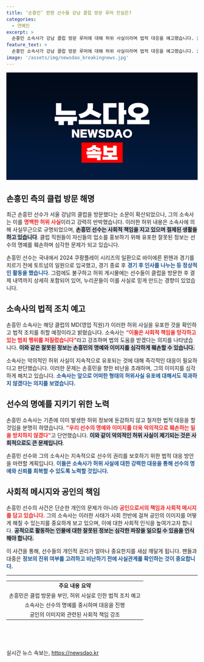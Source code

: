 ```yaml
---
title: ‘손흥민’ 뮌헨 선수들 강남 클럽 방문 루머 진실은?
categories:
  - 연예인
excerpt: >
  손흥민 소속사가 강남 클럽 방문 루머에 대해 허위 사실이라며 법적 대응을 예고했습니다. 클럽 직원의 홍보 목적으로 유포된 정보가 선수의 명예를 훼손했다고 강조하며 향후 악의적인 정보에 대해 강력히 대응하겠다고 밝혔습니다.
feature_text: >
  손흥민 소속사가 강남 클럽 방문 루머에 대해 허위 사실이라며 법적 대응을 예고했습니다. 클럽 직원의 홍보 목적으로 유포된 정보가 선수의 명예를 훼손했다고 강조하며 향후 악의적인 정보에 대해 강력히 대응하겠다고 밝혔습니다.
image: '/assets/img/newsdao_breakingnews.jpg'
---
```


<p><img src="/assets/img/newsdao_breakingnews.jpg" alt="koreaapp 속보" /></p>

<h2 data-ke-size="size26">손흥민 측의 클럽 방문 해명</h2>

<p data-ke-size="size16">최근 손흥민 선수가 서울 강남의 클럽을 방문했다는 소문이 확산되었으나, 그의 소속사는 이를 <b><span style="color: #ee2323;">명백한 허위 사실</span></b>이라고 강력히 반박했습니다. 이러한 허위 내용은 소속사에 의해 사실무근으로 규명되었으며, <b><span style="background-color: #21538527;">손흥민 선수는 사회적 책임을 지고 있으며 절제된 생활을 하고 있습니다</span></b>. 클럽 직원들이 자신들의 업소를 홍보하기 위해 유포한 잘못된 정보는 선수의 명예를 훼손하며 심각한 문제가 되고 있습니다. </p>

<p data-ke-size="size16">손흥민 선수는 국내에서 2024 쿠팡플레이 시리즈의 일환으로 바이에른 뮌헨과 경기를 치르기 전에 토트넘의 일원으로 입국했고, 경기 종료 후 <b><span style="color: #1a5490;">경기 후 인사를 나누는 등 정상적인 활동을 했습니다</span></b>. 그럼에도 불구하고 허위 게시물에는 선수들이 클럽을 방문한 후 결제 내역까지 상세히 포함되어 있어, 누리꾼들이 이를 사실로 믿게 만드는 경향이 있었습니다. </p>

<h2 data-ke-size="size26">소속사의 법적 조치 예고</h2>

<p data-ke-size="size16">손흥민 소속사는 해당 클럽의 MD(영업 직원)가 이러한 허위 사실을 유포한 것을 확인하고 법적 조치를 취할 예정이라고 밝혔습니다. 소속사는 <b><span style="color: #ee2323;">“이들은 사회적 책임을 망각하고 있는 범죄 행위를 저질렀습니다”</span></b>라고 강조하며 법의 도움을 받겠다는 의지를 나타냈습니다. <b><span style="background-color: #21538527;">이와 같은 잘못된 정보는 손흥민의 명예와 이미지를 심각하게 훼손할 수 있습니다.</span></b> </p>

<p data-ke-size="size16">소속사는 악의적인 허위 사실이 지속적으로 유포되는 것에 대해 즉각적인 대응이 필요하다고 판단했습니다. 이러한 문제는 손흥민을 향한 비난을 초래하며, 그의 이미지를 심각하게 해치고 있습니다. <b><span style="color: #1a5490;">소속사는 앞으로 어떠한 형태의 허위사실 유포에 대해서도 묵과하지 않겠다는 의지를 보였습니다.</span></b> </p>

<h2 data-ke-size="size26">선수의 명예를 지키기 위한 노력</h2>

<p data-ke-size="size16">손흥민 소속사는 기존에 이미 발생한 허위 정보에 둔감하지 않고 철저한 법적 대응을 할 것임을 분명히 하였습니다. <b><span style="color: #ee2323;">"우리 선수의 명예와 이미지를 더욱 악의적으로 훼손하는 일을 방치하지 않겠다"</span></b>고 단언했습니다. <b><span style="background-color: #21538527;">이와 같이 악의적인 허위 사실이 제기되는 것은 사회적으로도 큰 문제입니다</span></b>. </p>

<p data-ke-size="size16">손흥민 선수와 그의 소속사는 지속적으로 선수의 권리를 보호하기 위한 법적 대응 방안을 마련할 계획입니다. <b><span style="color: #1a5490;">이들은 소속사가 허위 사실에 대한 강력한 대응을 통해 선수의 명예와 신뢰를 회복할 수 있도록 노력할 것입니다.</span></b> </p>

<h2 data-ke-size="size26">사회적 메시지와 공인의 책임</h2>

<p data-ke-size="size16">손흥민 선수의 사건은 단순한 개인의 문제가 아니라 <b><span style="color: #ee2323;">공인으로서의 책임과 사회적 메시지를 담고 있습니다.</span></b> 그의 소속사는 이러한 사태가 사회 전반에 걸쳐 공인의 이미지를 어떻게 해칠 수 있는지를 중요하게 보고 있으며, 이에 대한 사회적 인식을 높여가고자 합니다. <b><span style="background-color: #21538527;">공적으로 활동하는 인물에 대한 잘못된 정보는 심각한 파장을 일으킬 수 있음을 인식해야 합니다.</span></b></p>

<p data-ke-size="size16">이 사건을 통해, 선수들의 개인적 권리가 얼마나 중요한지를 새삼 깨달게 됩니다. 팬들과 대중은 <b><span style="color: #1a5490;">정보의 진위 여부를 고려하고 비난하기 전에 사실관계를 확인하는 것이 중요합니다.</span></b> </p>

<hr>

<table style="width: 100%; border-collapse: collapse;">
<tr>
<td style="text-align: center; height: 17px;"><b>주요 내용 요약</b></td>
</tr>
<tr>
<td style="text-align: center; height: 17px;">손흥민은 클럽 방문을 부인, 허위 사실로 인한 법적 조치 예고</td>
</tr>
<tr>
<td style="text-align: center; height: 17px;">소속사는 선수의 명예를 중시하며 대응을 진행</td>
</tr>
<tr>
<td style="text-align: center; height: 17px;">공인의 이미지와 관련된 사회적 책임 강조</td>
</tr>
</table>

<p data-ke-size="size16">&nbsp;</p>

<p data-ke-size="size16">&nbsp;</p>
실시간 뉴스 속보는, <a href="https://newsdao.kr" rel="dofollow">https://newsdao.kr</a>


